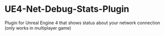 # UE4-Net-Debug-Stats-Plugin
Plugin for Unreal Engine 4 that shows status about your network connection (only works in multiplayer game)
